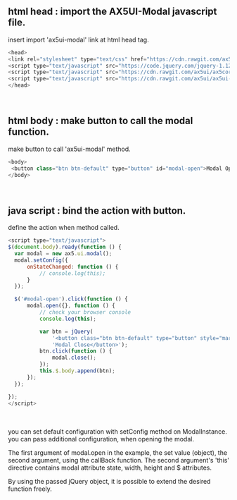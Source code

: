 ## html head : import the AX5UI-Modal javascript file.

insert import 'ax5ui-modal' link at html head tag.
<br/>
```js
<head>
<link rel="stylesheet" type="text/css" href="https://cdn.rawgit.com/ax5ui/ax5ui-toast/master/dist/ax5toast.css" />
<script type="text/javascript" src="https://code.jquery.com/jquery-1.12.3.min.js"></script>
<script type="text/javascript" src="https://cdn.rawgit.com/ax5ui/ax5core/master/dist/ax5core.min.js"></script>
<script type="text/javascript" src="https://cdn.rawgit.com/ax5ui/ax5ui-toast/master/dist/ax5toast.min.js"></script>
</head>
```
<br/>

## html body : make button to call the modal function.

make button to call 'ax5ui-modal' method.

```js
<body>
 <button class="btn btn-default" type="button" id="modal-open">Modal Open</button>
</body>
```
<br/>

## java script : bind the action with button.
define the action when method called.

```js
<script type="text/javascript">
$(document.body).ready(function () {
  var modal = new ax5.ui.modal();
  modal.setConfig({
      onStateChanged: function () {
          // console.log(this);
      }
  });

  $('#modal-open').click(function () {
      modal.open({}, function () {
          // check your browser console
          console.log(this);

          var btn = jQuery(
              '<button class="btn btn-default" type="button" style="margin-top: 100px;">' +
              'Modal Close</button>');
          btn.click(function () {
              modal.close();
          });
          this.$.body.append(btn);
      });
  });

});
</script>
```
<br/><br/>
you can set default configuration with setConfig method on ModalInstance. you can pass additional configuration, when opening the modal.

The first argument of modal.open in the example, the set value (object), the second argument, using the callBack function.
The second argument's 'this' directive contains modal attribute state, width, height and $ attributes.

By using the passed jQuery object, it is possible to extend the desired function freely.
